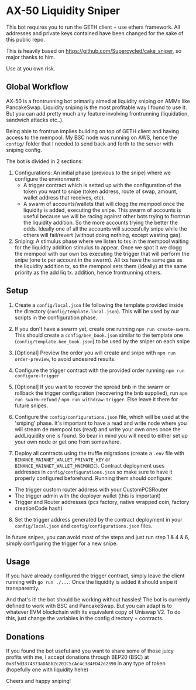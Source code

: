 # AX-50 Liquidity Sniper

This bot requires you to run the GETH client + use ethers framework. All addresses and private keys contained have been changed for the sake of this public repo.

This is heavily based on https://github.com/Supercycled/cake_sniper, so major thanks to him.

Use at you own risk.

## Global Workflow

AX-50 is a frontrunning bot primarily aimed at liquidity sniping on AMMs like PancakeSwap. Liquidity sniping is the most profitable way I found to use it. But you can add pretty much any feature involving frontrunning (liquidation, sandwich attacks etc..).

Being able to frontrun implies building on top of GETH client and having access to the mempool. My BSC node was running on AWS, hence the `config/` folder that I needed to send back and forth to the server with sniping config.

The bot is divided in 2 sections:
1. Configurations: An initial phase (previous to the snipe) where we configure the environment:
    * A trigger contract which is setted up with the configuration of the token you want to snipe (token address, route of swap, amount, wallet address that receives, etc).
    * A swarm of accounts/wallets that will clogg the mempool once the liquidity is added, executing the snipe. This swarm of accounts is useful because we will be racing against other bots trying to frontrun the liquidity addition. So the more accounts trying the better the odds. Ideally one of all the accounts will succesfully snipe while the others will fail/revert (without doing nothing, except wasting gas).
2. Sniping: A stimulus phase where we listen to txs in the mempool waiting for the liquidity addition stimulus to appear. Once we spot it we clogg the mempool with our own txs executing the trigger that will perform the snipe (one tx per account in the swarm). All txs have the same gas as the liquidity addition tx, so the mempool sets them (ideally) at the same priority as the add liq tx. addition, hence frontrunning others.

## Setup

1. Create a `config/local.json` file following the template provided inside the directory (`config/template.local.json`). This will be used by our scripts in the configuration phase.

2. If you don't have a swarm yet, create one running `npm run create-swarm`. This should create a `config/bee_book.json` similar to the template one (`config/template.bee_book.json`) to be used by the sniper on each snipe

3. \[Optional\] Preview the order you will create and snipe with `npm run order-preview`, to avoid undesired results.

4. Configure the trigger contract with the provided order running `npm run configure-trigger`

5. \[Optional\] If you want to recover the spread bnb in the swarm or rollback the trigger configuration (recovering the bnb supplied), run `npm run swarm-refund` / `npm run withdraw-trigger`. Else leave it there for future snipes.

6. Configure the `config/configurations.json` file, which will be used at the 'sniping' phase. It's important to have a read and write node where you will stream de mempool txs (read) and write your own ones once the addLiquidity one is found. So bear in mind you will need to either set up your own node or get one from somewhere.

7. Deploy all contracts using the truffle migrations (create a `.env` file with `BINANCE_MAINNET_WALLET_PRIVATE_KEY` or `BINANCE_MAINNET_WALLET_MNEMONIC`). Contract deployment uses addresses in `config/configurations.json` so make sure to have it properly configured beforehand. Running them should configure:
- The trigger custom router address with your CustomPCSRouter
- The trigger admin with the deployer wallet (this is important)
- Trigger and Router addresses (pcs factory, native wrapped coin, factory creationCode hash)

8. Set the trigger address generated by the contract deployment in your `config/local.json` and `config/configurations.json` files.

In future snipes, you can avoid most of the steps and just run step 1 & 4 & 6, simply configuring the trigger for a new snipe.

## Usage

If you have already configured the trigger contract, simply leave the client running with `go run ./...`. Once the liquidity is added it should snipe it transparently.

And that's it! the bot should be working without hassles! The bot is currently defined to work with BSC and PancakeSwap. But you can adapt is to whatever EVM blockchain with its equivalent copy of Uniswap V2. To do this, just change the variables in the config directory + contracts.

## Donations

If you found the bot useful and you want to share some of those juicy profits with me, I accept donations through BEP20 (BSC) at `0x8f5d3374373aDA8b2c201C5cAc4c384FD42d2390` in any type of token (hopefully one with liquidity hehe)

Cheers and happy sniping!